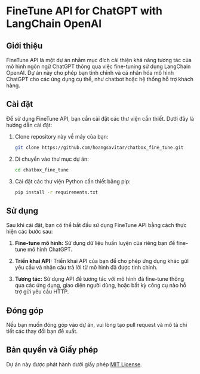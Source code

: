 # FineTune API for ChatGPT with LangChain OpenAI

## Giới thiệu

FineTune API là một dự án nhằm mục đích cải thiện khả năng tương tác của mô hình ngôn ngữ ChatGPT thông qua việc fine-tuning sử dụng LangChain OpenAI. Dự án này cho phép bạn tinh chỉnh và cá nhân hóa mô hình ChatGPT cho các ứng dụng cụ thể, như chatbot hoặc hệ thống hỗ trợ khách hàng.

## Cài đặt

Để sử dụng FineTune API, bạn cần cài đặt các thư viện cần thiết. Dưới đây là hướng dẫn cài đặt:

1. Clone repository này về máy của bạn:

    ```bash
    git clone https://github.com/hoangsavitar/chatbox_fine_tune.git
    ```

2. Di chuyển vào thư mục dự án:

    ```bash
    cd chatbox_fine_tune
    ```

3. Cài đặt các thư viện Python cần thiết bằng pip:

    ```bash
    pip install -r requirements.txt
    ```

## Sử dụng

Sau khi cài đặt, bạn có thể bắt đầu sử dụng FineTune API bằng cách thực hiện các bước sau:

1. **Fine-tune mô hình:** Sử dụng dữ liệu huấn luyện của riêng bạn để fine-tune mô hình ChatGPT.

2. **Triển khai API:** Triển khai API của bạn để cho phép ứng dụng khác gửi yêu cầu và nhận câu trả lời từ mô hình đã được tinh chỉnh.

3. **Tương tác:** Sử dụng API để tương tác với mô hình đã fine-tune thông qua các ứng dụng, giao diện người dùng, hoặc bất kỳ công cụ nào hỗ trợ gửi yêu cầu HTTP.

## Đóng góp

Nếu bạn muốn đóng góp vào dự án, vui lòng tạo pull request và mô tả chi tiết các thay đổi bạn đề xuất.

## Bản quyền và Giấy phép

Dự án này được phát hành dưới giấy phép [MIT License](LICENSE).
